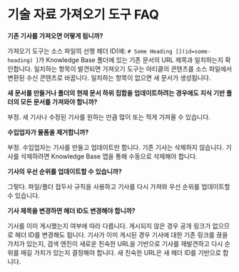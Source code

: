 # 기술 자료 가져오기 도구 FAQ

**기존 기사를 가져오면 어떻게 됩니까?**

가져오기 도구는 소스 파일의 선행 헤더 ID(예: `# Some Heading [](id=some-heading) `)가 Knowledge Base 폴더에 있는 기존 문서의 URL 제목과 일치하는지 확인합니다. 일치하는 항목이 발견되면 가져오기 도구는 아티클의 콘텐츠를 소스 파일에서 변환된 수신 콘텐츠로 바꿉니다. 일치하는 항목이 없으면 새 문서가 생성됩니다.

**새 문서를 만들거나 폴더의 현재 문서 하위 집합을 업데이트하려는 경우에도 지식 기반 폴더의 모든 문서를 가져와야 합니까?**

부정. 새 기사나 수정된 기사를 원하는 만큼 많이 또는 적게 가져올 수 있습니다.

**수입업자가 물품을 제거합니까?**

부정. 수입업자는 기사를 만들고 업데이트만 합니다. 기존 기사는 삭제하지 않습니다. 기사를 삭제하려면 Knowledge Base 앱을 통해 수동으로 삭제해야 합니다.

**기사의 우선 순위를 업데이트할 수 있습니까?**

그렇다. 파일/폴더 접두사 규칙을 사용하고 기사를 다시 가져와 우선 순위를 업데이트할 수 있습니다.

**기사 제목을 변경하면 헤더 ID도 변경해야 합니까?**

기사를 이미 게시했는지 여부에 따라 다릅니다. 게시되지 않은 경우 공개 링크가 없으므로 헤더 ID를 변경해도 됩니다. 기사가 이미 게시된 경우 기사에 대한 기존 링크를 끊을 가치가 있는지, 검색 엔진이 새로운 친숙한 URL을 기반으로 기사를 재발견하고 다시 순위를 매길 가치가 있는지 결정해야 합니다. 새 친숙한 URL은 새 헤더 ID를 기반으로 합니다.